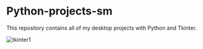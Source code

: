 # Python-projects-sm

This repository contains all of my desktop projects with Python and Tkinter.

![tkinter1](https://user-images.githubusercontent.com/71913145/218193040-4085fb52-afd5-4395-9b26-9342c7430f8b.png)
